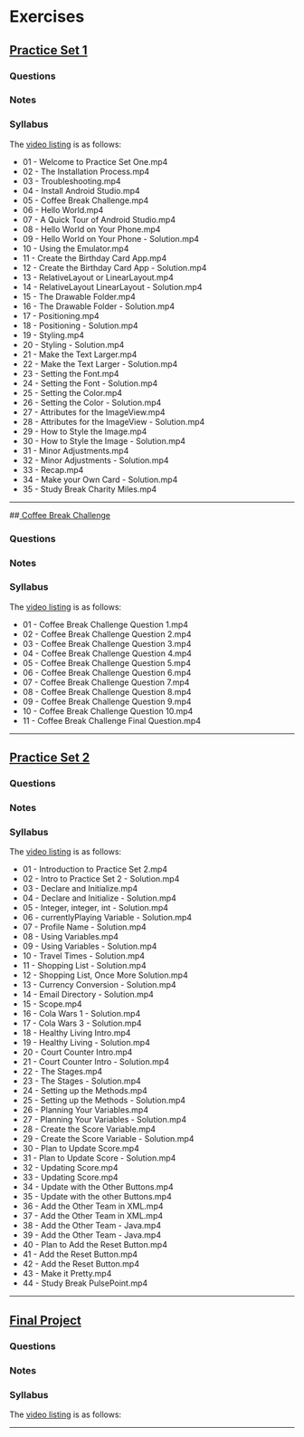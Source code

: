 # Exercises

## [Practice Set 1](https://www.udacity.com/course/viewer#!/c-ud837/l-4034888704)

### Questions

### Notes

### Syllabus

The [video listing](https://www.udacity.com/course/progress#!/c-ud837) is as follows:
* 01 - Welcome to Practice Set One.mp4
* 02 - The Installation Process.mp4
* 03 - Troubleshooting.mp4
* 04 - Install Android Studio.mp4
* 05 - Coffee Break Challenge.mp4
* 06 - Hello World.mp4
* 07 - A Quick Tour of Android Studio.mp4
* 08 - Hello World on Your Phone.mp4
* 09 - Hello World on Your Phone - Solution.mp4
* 10 - Using the Emulator.mp4
* 11 - Create the Birthday Card App.mp4
* 12 - Create the Birthday Card App - Solution.mp4
* 13 - RelativeLayout or LinearLayout.mp4
* 14 - RelativeLayout LinearLayout - Solution.mp4
* 15 - The Drawable Folder.mp4
* 16 - The Drawable Folder - Solution.mp4
* 17 - Positioning.mp4
* 18 - Positioning - Solution.mp4
* 19 - Styling.mp4
* 20 - Styling - Solution.mp4
* 21 - Make the Text Larger.mp4
* 22 - Make the Text Larger - Solution.mp4
* 23 - Setting the Font.mp4
* 24 - Setting the Font - Solution.mp4
* 25 - Setting the Color.mp4
* 26 - Setting the Color - Solution.mp4
* 27 - Attributes for the ImageView.mp4
* 28 - Attributes for the ImageView - Solution.mp4
* 29 - How to Style the Image.mp4
* 30 - How to Style the Image - Solution.mp4
* 31 - Minor Adjustments.mp4
* 32 - Minor Adjustments - Solution.mp4
* 33 - Recap.mp4
* 34 - Make your Own Card - Solution.mp4
* 35 - Study Break Charity Miles.mp4



---


##[ Coffee Break Challenge](https://www.udacity.com/course/viewer#!/c-ud837/l-4360018544)

### Questions

### Notes

### Syllabus

The [video listing](https://www.udacity.com/course/progress#!/c-ud837) is as follows:
* 01 - Coffee Break Challenge Question 1.mp4
* 02 - Coffee Break Challenge Question 2.mp4
* 03 - Coffee Break Challenge Question 3.mp4
* 04 - Coffee Break Challenge Question 4.mp4
* 05 - Coffee Break Challenge Question 5.mp4
* 06 - Coffee Break Challenge Question 6.mp4
* 07 - Coffee Break Challenge Question 7.mp4
* 08 - Coffee Break Challenge Question 8.mp4
* 09 - Coffee Break Challenge Question 9.mp4
* 10 - Coffee Break Challenge Question 10.mp4
* 11 - Coffee Break Challenge Final Question.mp4
---


## [Practice Set 2](https://www.udacity.com/course/viewer#!/c-ud837/l-4036438656)

### Questions

### Notes

### Syllabus

The [video listing](https://www.udacity.com/course/progress#!/c-ud837) is as follows:

* 01 - Introduction to Practice Set 2.mp4
* 02 - Intro to Practice Set 2 - Solution.mp4
* 03 - Declare and Initialize.mp4
* 04 - Declare and Initialize - Solution.mp4
* 05 - Integer, integer, int - Solution.mp4
* 06 - currentlyPlaying Variable - Solution.mp4
* 07 - Profile Name - Solution.mp4
* 08 - Using Variables.mp4
* 09 - Using Variables - Solution.mp4
* 10 - Travel Times - Solution.mp4
* 11 - Shopping List - Solution.mp4
* 12 - Shopping List, Once More Solution.mp4
* 13 - Currency Conversion - Solution.mp4
* 14 - Email Directory - Solution.mp4
* 15 - Scope.mp4
* 16 - Cola Wars 1 - Solution.mp4
* 17 - Cola Wars 3 - Solution.mp4
* 18 - Healthy Living Intro.mp4
* 19 - Healthy Living - Solution.mp4
* 20 - Court Counter Intro.mp4
* 21 - Court Counter Intro - Solution.mp4
* 22 - The Stages.mp4
* 23 - The Stages - Solution.mp4
* 24 - Setting up the Methods.mp4
* 25 - Setting up the Methods - Solution.mp4
* 26 - Planning Your Variables.mp4
* 27 - Planning Your Variables - Solution.mp4
* 28 - Create the Score Variable.mp4
* 29 - Create the Score Variable - Solution.mp4
* 30 - Plan to Update Score.mp4
* 31 - Plan to Update Score - Solution.mp4
* 32 - Updating Score.mp4
* 33 - Updating Score.mp4
* 34 - Update with the Other Buttons.mp4
* 35 - Update with the other Buttons.mp4
* 36 - Add the Other Team in XML.mp4
* 37 - Add the Other Team in XML.mp4
* 38 - Add the Other Team - Java.mp4
* 39 - Add the Other Team - Java.mp4
* 40 - Plan to Add the Reset Button.mp4
* 41 - Add the Reset Button.mp4
* 42 - Add the Reset Button.mp4
* 43 - Make it Pretty.mp4
* 44 - Study Break PulsePoint.mp4

---


## [Final Project](https://www.udacity.com/course/viewer#!/c-ud837/l-4040108662)

### Questions

### Notes

### Syllabus

The [video listing](https://www.udacity.com/course/progress#!/c-ud837) is as follows:


---



